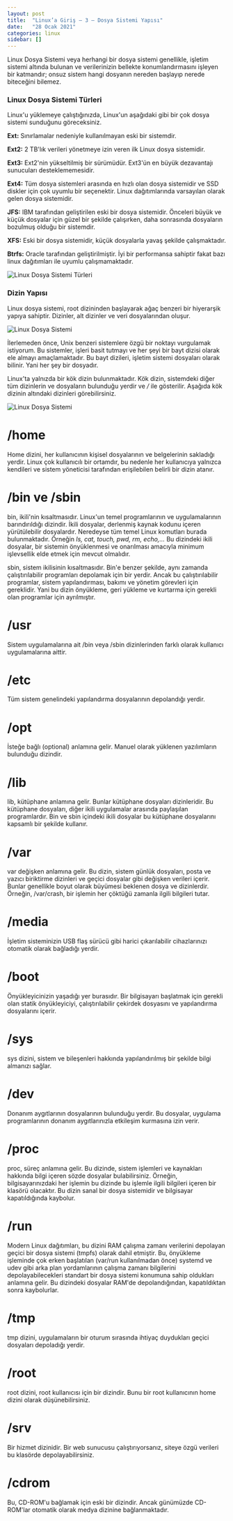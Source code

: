 ```yaml
---
layout: post
title:  "Linux’a Giriş — 3 — Dosya Sistemi Yapısı"
date:   "28 Ocak 2021"
categories: linux
sidebar: []
---
```


Linux Dosya Sistemi veya herhangi bir dosya sistemi genellikle, işletim sistemi altında bulunan ve verilerinizin bellekte konumlandırmasını işleyen bir katmandır; onsuz sistem hangi dosyanın nereden başlayıp nerede biteceğini bilemez. 

<!--more-->

### Linux Dosya Sistemi Türleri

Linux'u yüklemeye çalıştığınızda, Linux'un aşağıdaki gibi bir çok dosya sistemi sunduğunu göreceksiniz. 

**Ext:** Sınırlamalar nedeniyle kullanılmayan eski bir sistemdir.

**Ext2:** 2 TB'lık verileri yönetmeye izin veren ilk Linux dosya sistemidir.

**Ext3:** Ext2'nin yükseltilmiş bir sürümüdür. Ext3'ün en büyük dezavantajı sunucuları desteklememesidir. 

**Ext4:** Tüm dosya sistemleri arasında en hızlı olan dosya sistemidir ve SSD diskler için çok uyumlu bir seçenektir. Linux dağıtımlarında varsayılan olarak gelen dosya sistemidir.

**JFS:** IBM tarafından geliştirilen eski bir dosya sistemidir. Önceleri büyük ve küçük dosyalar için güzel bir şekilde çalışırken, daha sonrasında dosyaların bozulmuş olduğu bir sistemdir. 

**XFS:** Eski bir dosya sistemidir, küçük dosyalarla yavaş şekilde çalışmaktadır. 

**Btrfs:** Oracle tarafından geliştirilmiştir. İyi bir performansa sahiptir fakat bazı linux dağıtımları ile uyumlu çalışmamaktadır.

![Linux Dosya Sistemi Türleri](https://i.ibb.co/JFV6WL8/dosyaturleri.png)

### Dizin Yapısı

Linux dosya sistemi, root dizininden başlayarak ağaç benzeri bir hiyerarşik yapıya sahiptir. Dizinler, alt dizinler ve veri dosyalarından oluşur. 

![Linux Dosya Sistemi](https://i.ibb.co/D16HF1f/1-6-R-IBn49hxi4y-WBMp4-KJm-A.png)

İlerlemeden önce, Unix benzeri sistemlere özgü bir noktayı vurgulamak istiyorum. Bu sistemler, işleri basit tutmayı ve her şeyi bir bayt dizisi olarak ele almayı amaçlamaktadır. Bu bayt dizileri, işletim sistemi dosyaları olarak bilinir. Yani her şey bir dosyadır. 

Linux'ta yalnızda bir kök dizin bulunmaktadır. Kök dizin, sistemdeki diğer tüm dizinlerin ve dosyaların bulunduğu yerdir ve */* ile gösterilir. Aşağıda kök dizinin altındaki dizinleri görebilirsiniz. 

![Linux Dosya Sistemi](https://i.ibb.co/3hNK4H4/linuxdirectorys.png)

# /home 

Home dizini, her kullanıcının kişisel dosyalarının ve belgelerinin sakladığı yerdir. Linux çok kullanıcılı bir ortamdır, bu nedenle her kullanıcıya yalnızca kendileri ve sistem yöneticisi tarafından erişilebilen belirli bir dizin atanır. 

# /bin ve /sbin 

bin, ikili'nin kısaltmasıdır. Linux'un temel programlarının ve uygulamalarının barındırıldığı dizindir. İkili dosyalar, derlenmiş kaynak kodunu içeren yürütülebilir dosyalardır. Neredeyse tüm temel Linux komutları burada bulunmaktadır. Örneğin *ls, cat, touch, pwd, rm, echo,…* Bu dizindeki ikili dosyalar, bir sistemin önyüklenmesi ve onarılması amacıyla minimum işlevsellik elde etmek için mevcut olmalıdır.

sbin, sistem ikilisinin kısaltmasıdır. Bin'e benzer şekilde, aynı zamanda çalıştırılabilir programları depolamak için bir yerdir. Ancak bu çalıştırılabilir programlar, sistem yapılandırması, bakımı ve yönetim görevleri için gereklidir. Yani bu dizin önyükleme, geri yükleme ve kurtarma için gerekli olan programlar için ayrılmıştır.

# /usr 

Sistem uygulamalarına ait /bin veya /sbin dizinlerinden farklı olarak kullanıcı uygulamalarına aittir.

# /etc 

Tüm sistem genelindeki yapılandırma dosyalarının depolandığı yerdir.

# /opt 

İsteğe bağlı (optional) anlamına gelir. Manuel olarak yüklenen yazılımların bulunduğu dizindir.

# /lib

lib, kütüphane anlamına gelir. Bunlar kütüphane dosyaları dizinleridir. Bu kütüphane dosyaları, diğer ikili uygulamalar arasında paylaşılan programlardır. Bin ve sbin içindeki ikili dosyalar bu kütüphane dosyalarını kapsamlı bir şekilde kullanır. 

# /var 

var değişken anlamına gelir. Bu dizin, sistem günlük dosyaları, posta ve yazıcı biriktirme dizinleri ve geçici dosyalar gibi değişken verileri içerir. Bunlar genellikle boyut olarak büyümesi beklenen dosya ve dizinlerdir. Örneğin, /var/crash, bir işlemin her çöktüğü zamanla ilgili bilgileri tutar.

# /media 

İşletim sisteminizin USB flaş sürücü gibi harici çıkarılabilir cihazlarınızı otomatik olarak bağladığı yerdir.

# /boot 

Önyükleyicinizin yaşadığı yer burasıdır. Bir bilgisayarı başlatmak için gerekli olan statik önyükleyiciyi, çalıştırılabilir çekirdek dosyasını ve yapılandırma dosyalarını içerir.

# /sys 

sys dizini, sistem ve bileşenleri hakkında yapılandırılmış bir şekilde bilgi almanızı sağlar.

# /dev 

Donanım aygıtlarının dosyalarının bulunduğu yerdir. Bu dosyalar, uygulama programlarının donanım aygıtlarınızla etkileşim kurmasına izin verir. 

# /proc

proc, süreç anlamına gelir. Bu dizinde, sistem işlemleri ve kaynakları hakkında bilgi içeren sözde dosyalar bulabilirsiniz. Örneğin, bilgisayarınızdaki her işlemin bu dizinde bu işlemle ilgili bilgileri içeren bir klasörü olacaktır. Bu dizin sanal bir dosya sistemidir ve bilgisayar kapatıldığında kaybolur.

# /run 

Modern Linux dağıtımları, bu dizini RAM çalışma zamanı verilerini depolayan geçici bir dosya sistemi (tmpfs) olarak dahil etmiştir. Bu, önyükleme işleminde çok erken başlatılan (var/run kullanılmadan önce) systemd ve udev gibi arka plan yordamlarının çalışma zamanı bilgilerini depolayabilecekleri standart bir dosya sistemi konumuna sahip oldukları anlamına gelir. Bu dizindeki dosyalar RAM'de depolandığından, kapatıldıktan sonra kaybolurlar.

# /tmp 

tmp dizini, uygulamaların bir oturum sırasında ihtiyaç duydukları geçici dosyaları depoladığı yerdir.

# /root 

root dizini, root kullanıcısı için bir dizindir. Bunu bir root kullanıcının home dizini olarak düşünebilirsiniz.

# /srv 

Bir hizmet dizinidir. Bir web sunucusu çalıştırıyorsanız, siteye özgü verileri bu klasörde depolayabilirsiniz.

# /cdrom 
Bu, CD-ROM'u bağlamak için eski bir dizindir. Ancak günümüzde CD-ROM'lar otomatik olarak medya dizinine bağlanmaktadır.

